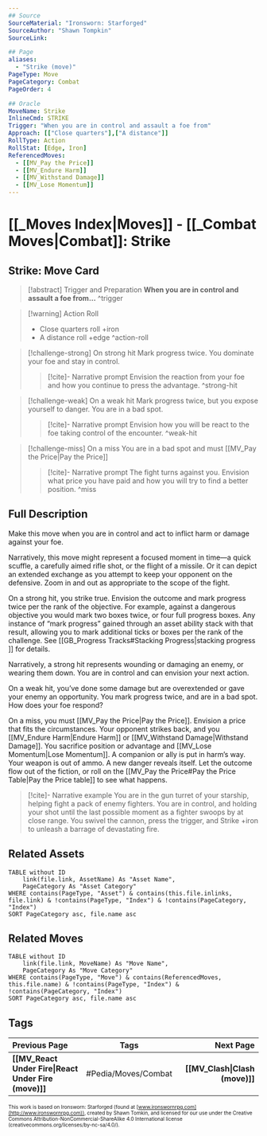 ```yaml
---
## Source
SourceMaterial: "Ironsworn: Starforged"
SourceAuthor: "Shawn Tompkin"
SourceLink: 

## Page
aliases:
  - "Strike (move)"
PageType: Move
PageCategory: Combat
PageOrder: 4

## Oracle
MoveName: Strike
InlineCmd: STRIKE
Trigger: "When you are in control and assault a foe from"
Approach: [["Close quarters"],["A distance"]]
RollType: Action
RollStat: [Edge, Iron]
ReferencedMoves: 
  - [[MV_Pay the Price]]
  - [[MV_Endure Harm]]
  - [[MV_Withstand Damage]]
  - [[MV_Lose Momentum]]
---
```

# [[_Moves Index|Moves]] - [[_Combat Moves|Combat]]: Strike
## Strike: Move Card
>[!abstract]  Trigger and Preparation
>**When you are in control and assault a foe from...** ^trigger

> [!warning] Action Roll
>- Close quarters roll +iron
>- A distance roll +edge ^action-roll

> [!challenge-strong] On strong hit
> Mark progress twice. You dominate your foe and stay in control.
> > [!cite]- Narrative prompt
> > Envision the reaction from your foe and how you continue to press the advantage. ^strong-hit

> [!challenge-weak] On a weak hit
> Mark progress twice, but you expose yourself to danger. You are in a bad spot.
> > [!cite]- Narrative prompt
> > Envision how you will be react to the foe taking control of the encounter. ^weak-hit

> [!challenge-miss] On a miss
> You are in a bad spot and must [[MV_Pay the Price|Pay the Price]]
> > [!cite]- Narrative prompt
> > The fight turns against you. Envision what price you have paid and how you will try to find a better position. ^miss

## Full Description
Make this move when you are in control and act to inflict harm or damage against your foe. 

Narratively, this move might represent a focused moment in time—a quick scuffle, a carefully aimed rifle shot, or the flight of a missile. Or it can depict an extended exchange as you attempt to keep your opponent on the defensive. Zoom in and out as appropriate to the scope of the fight. 

On a strong hit, you strike true. Envision the outcome and mark progress twice per the rank of the objective. For example, against a dangerous objective you would mark two boxes twice, or four full progress boxes. Any instance of “mark progress” gained through an asset ability stack with that result, allowing you to mark additional ticks or boxes per the rank of the challenge. See [[GB_Progress Tracks#Stacking Progress|stacking progress ]] for details. 

Narratively, a strong hit represents wounding or damaging an enemy, or wearing them down. You are in control and can envision your next action. 

On a weak hit, you’ve done some damage but are overextended or gave your enemy an opportunity. You mark progress twice, and are in a bad spot. How does your foe respond? 

On a miss, you must [[MV_Pay the Price|Pay the Price]]. Envision a price that fits the circumstances. Your opponent strikes back, and you [[MV_Endure Harm|Endure Harm]] or [[MV_Withstand Damage|Withstand Damage]]. You sacrifice position or advantage and [[MV_Lose Momentum|Lose Momentum]]. A companion or ally is put in harm’s way. Your weapon is out of ammo. A new danger reveals itself. Let the outcome flow out of the fiction, or roll on the [[MV_Pay the Price#Pay the Price Table|Pay the Price table]] to see what happens.

> [!cite]- Narrative example
> You are in the gun turret of your starship, helping fight a pack of enemy fighters. You are in control, and holding your shot until the last possible moment as a fighter swoops by at close range. You swivel the cannon, press the trigger, and Strike +iron to unleash a barrage of devastating fire.

## Related Assets
```dataview
TABLE without ID
	link(file.link, AssetName) As "Asset Name",
	PageCategory As "Asset Category"
WHERE contains(PageType, "Asset") & contains(this.file.inlinks, file.link) & !contains(PageType, "Index") & !contains(PageCategory, "Index")
SORT PageCategory asc, file.name asc
```

## Related Moves
```dataview
TABLE without ID
	link(file.link, MoveName) As "Move Name",
	PageCategory As "Move Category"
WHERE contains(PageType, "Move") & contains(ReferencedMoves, this.file.name) & !contains(PageType, "Index") & !contains(PageCategory, "Index")
SORT PageCategory asc, file.name asc
```

## Tags
| Previous Page | Tags | Next Page |
|:--- |:---:| ---:|
| **[[MV_React Under Fire\|React Under Fire (move)]]** | #Pedia/Moves/Combat | **[[MV_Clash\|Clash (move)]]** |

<font size=-2>This work is based on Ironsworn: Starforged (found at [www.ironswornrpg.com](http://www.ironswornrpg.com)), created by Shawn Tomkin, and licensed for our use under the Creative Commons Attribution-NonCommercial-ShareAlike 4.0 International license  (creativecommons.org/licenses/by-nc-sa/4.0/).</font>
